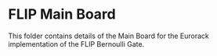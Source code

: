 # FLIP Main Board

This folder contains details of the Main Board for the Eurorack implementation of the FLIP Bernoulli Gate.
